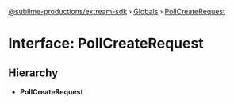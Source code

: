 [@sublime-productions/extream-sdk](../README.md) › [Globals](../globals.md) › [PollCreateRequest](pollcreaterequest.md)

# Interface: PollCreateRequest

## Hierarchy

* **PollCreateRequest**
